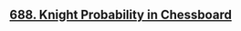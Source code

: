 ## [688. Knight Probability in Chessboard](https://leetcode.com/problems/knight-probability-in-chessboard/)

